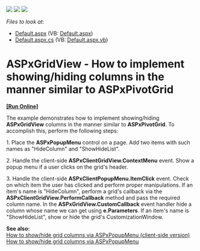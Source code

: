<!-- default badges list -->
![](https://img.shields.io/endpoint?url=https://codecentral.devexpress.com/api/v1/VersionRange/128534900/11.2.8%2B)
[![](https://img.shields.io/badge/Open_in_DevExpress_Support_Center-FF7200?style=flat-square&logo=DevExpress&logoColor=white)](https://supportcenter.devexpress.com/ticket/details/E3812)
[![](https://img.shields.io/badge/📖_How_to_use_DevExpress_Examples-e9f6fc?style=flat-square)](https://docs.devexpress.com/GeneralInformation/403183)
<!-- default badges end -->
<!-- default file list -->
*Files to look at*:

* [Default.aspx](./CS/WebSite/Default.aspx) (VB: [Default.aspx](./VB/WebSite/Default.aspx))
* [Default.aspx.cs](./CS/WebSite/Default.aspx.cs) (VB: [Default.aspx.vb](./VB/WebSite/Default.aspx.vb))
<!-- default file list end -->
# ASPxGridView - How to implement showing/hiding columns in the manner similar to ASPxPivotGrid
<!-- run online -->
**[[Run Online]](https://codecentral.devexpress.com/e3812/)**
<!-- run online end -->


<p>The example demonstrates how to implement showing/hiding <strong>ASPxGridView</strong> columns in the manner similar to <strong>ASPxPivotGrid</strong>. To accomplish this, perform the following steps:</p><p>1. Place the <strong>ASPxPopupMenu</strong> control on a page. Add two items with such names as "HideColumn" and "ShowHideList".</p><p>2. Handle the client-side <strong>ASPxClientGridView.ContextMenu</strong> event. Show a popup menu if a user clicks on the grid's header.</p><p>3. Handle the client-side <strong>ASPxClientPopupMenu.ItemClick</strong> event. Check on which item the user has clicked and perform proper manipulations. If an item's name is "HideColumn", perform a grid's callback via the <strong>ASPxClientGridView.PerformCallback</strong> method and pass the required column name. In the <strong>ASPxGridView.CustomCallback</strong> event handler hide a column whose name we can get using <strong>e.Parameters</strong>. If an item's name is "ShowHideList", show or hide the grid's CustomizationWindow.</p><p><strong>See also:</strong><br />
<a href="https://www.devexpress.com/Support/Center/p/E3631">How to show/hide grid columns via ASPxPopupMenu (client-side version)</a><br />
<a href="https://www.devexpress.com/Support/Center/p/E1461">How to show/hide grid columns via ASPxPopupMenu</a></p>

<br/>


